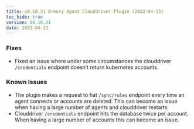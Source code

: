 ```yaml
---
title: v0.10.31 Armory Agent Clouddriver Plugin (2022-04-13)
toc_hide: true
version: 00.10.31
date: 2022-04-13
---
```


### Fixes

* Fixed an issue where under some circumstances the clouddriver `/credentials` endpoint doesn’t return kubernetes accounts.

### Known Issues

* The plugin makes a request to fiat `/sync/roles` endpoint every time an agent connects or accounts are deleted. This can become an issue when having a large number of agents and clouddriver restarts.
* Clouddriver `/credentials` endpoint hits the database twice per account. When having a large number of accounts this can become an issue.
